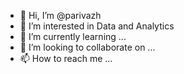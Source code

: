 - 👋 Hi, I’m @parivazh
- 👀 I’m interested in Data and Analytics
- 🌱 I’m currently learning ...
- 💞️ I’m looking to collaborate on ...
- 📫 How to reach me ...

<!---
parivazh/parivazh is a ✨ special ✨ repository because its `README.md` (this file) appears on your GitHub profile.
You can click the Preview link to take a look at your changes.
--->
